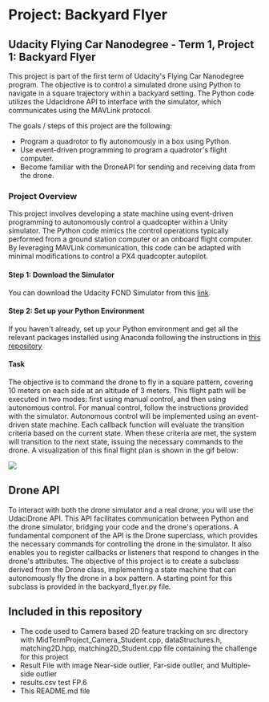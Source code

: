 # Project: Backyard Flyer

## Udacity Flying Car Nanodegree - Term 1, Project 1: Backyard Flyer

This project is part of the first term of Udacity's Flying Car Nanodegree program. The objective is to control a simulated drone using Python to navigate in a square trajectory within a backyard setting. The Python code utilizes the Udacidrone API to interface with the simulator, which communicates using the MAVLink protocol.

The goals / steps of this project are the following:

* Program a quadrotor to fly autonomously in a box using Python.
* Use event-driven programming to program a quadrotor's flight computer.
* Become familiar with the DroneAPI for sending and receiving data from the drone.

### Project Overview

This project involves developing a state machine using event-driven programming to autonomously control a quadcopter within a Unity simulator. The Python code mimics the control operations typically performed from a ground station computer or an onboard flight computer. By leveraging MAVLink communication, this code can be adapted with minimal modifications to control a PX4 quadcopter autopilot.

#### Step 1: Download the Simulator
You can download the Udacity FCND Simulator from this [link](https://github.com/udacity/FCND-Simulator-Releases/releases). 

#### Step 2: Set up your Python Environment
If you haven't already, set up your Python environment and get all the relevant packages installed using Anaconda following the instructions in [this repository](https://github.com/udacity/FCND-Term1-Starter-Kit)

#### Task

The objective is to command the drone to fly in a square pattern, covering 10 meters on each side at an altitude of 3 meters. This flight path will be executed in two modes: first using manual control, and then using autonomous control. For manual control, follow the instructions provided with the simulator. Autonomous control will be implemented using an event-driven state machine. Each callback function will evaluate the transition criteria based on the current state. When these criteria are met, the system will transition to the next state, issuing the necessary commands to the drone. A visualization of this final flight plan is shown in the gif below:

![](https://github.com/1Px-Vision/UAV-Control-Physics-Informed-Machine-Learning/blob/main/Project_Backyard_Flyer/backyard_square.gif)

## Drone API

To interact with both the drone simulator and a real drone, you will use the UdaciDrone API. This API facilitates communication between Python and the drone simulator, bridging your code and the drone's operations. A fundamental component of the API is the Drone superclass, which provides the necessary commands for controlling the drone in the simulator. It also enables you to register callbacks or listeners that respond to changes in the drone's attributes. The objective of this project is to create a subclass derived from the Drone class, implementing a state machine that can autonomously fly the drone in a box pattern. A starting point for this subclass is provided in the backyard_flyer.py file.

## Included in this repository 

* The code used to Camera based 2D feature tracking on src directory with MidTermProject_Camera_Student.cpp, dataStructures.h, matching2D.hpp, matching2D_Student.cpp file containing the challenge for this project
* Result File with image Near-side outlier, Far-side outlier, and Multiple-side outlier
* results.csv test FP.6
* This README.md file

